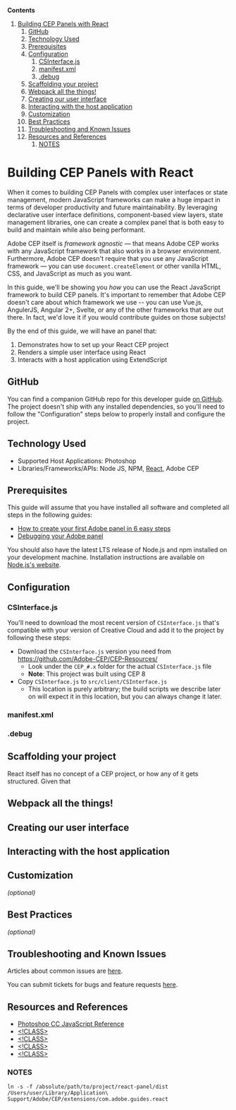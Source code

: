 <!-- START doctoc generated TOC please keep comment here to allow auto update -->
<!-- DON'T EDIT THIS SECTION, INSTEAD RE-RUN doctoc TO UPDATE -->
**Contents**

1. [Building CEP Panels with React](#building-cep-panels-with-react)
    1. [GitHub](#github)
    1. [Technology Used](#technology-used)
    1. [Prerequisites](#prerequisites)
    1. [Configuration](#configuration)
        1. [CSInterface.js](#csinterfacejs)
        1. [manifest.xml](#manifestxml)
        1. [.debug](#debug)
    1. [Scaffolding your project](#scaffolding-your-project)
    1. [Webpack all the things!](#webpack-all-the-things)
    1. [Creating our user interface](#creating-our-user-interface)
    1. [Interacting with the host application](#interacting-with-the-host-application)
    1. [Customization](#customization)
    1. [Best Practices](#best-practices)
    1. [Troubleshooting and Known Issues](#troubleshooting-and-known-issues)
    1. [Resources and References](#resources-and-references)
        1. [NOTES](#notes)

<!-- END doctoc generated TOC please keep comment here to allow auto update -->

# Building CEP Panels with React

When it comes to building CEP Panels with complex user interfaces or state management, modern JavaScript frameworks can make a huge impact in terms of developer productivity and future maintainability. By leveraging declarative user interface definitions, component-based view layers, state management libraries, one can create a complex panel that is both easy to build and maintain while also being performant.

Adobe CEP itself is _framework agnostic_ &mdash; that means Adobe CEP works with any JavaScript framework that also works in a browser environment. Furthermore, Adobe CEP doesn't require that you use any JavaScript framework &mdash; you can use `document.createElement` or other vanilla HTML, CSS, and JavaScript as much as you want.

In this guide, we'll be showing you _how_ you can use the React JavaScript framework to build CEP panels. It's important to remember that Adobe CEP doesn't care about which framework we use -- you can use Vue.js, AngulerJS, Angular 2+, Svelte, or any of the other frameworks that are out there. In fact, we'd love it if you would contribute guides on those subjects!

By the end of this guide, we will have an panel that:

1. Demonstrates how to set up your React CEP project
2. Renders a simple user interface using React
3. Interacts with a host application using ExtendScript

## GitHub

You can find a companion GitHub repo for this developer guide [on GitHub](<!LINK HERE>). The project doesn't ship with any installed dependencies, so you'll need to follow the "Configuration" steps below to properly install and configure the project.

## Technology Used
- Supported Host Applications: Photoshop
- Libraries/Frameworks/APIs: Node JS, NPM, [React](https://reactjs.org), Adobe CEP

## Prerequisites

This guide will assume that you have installed all software and completed all steps in the following guides:

- [How to create your first Adobe panel in 6 easy steps](https://medium.com/adobe-io/how-to-create-your-first-adobe-panel-in-6-easy-steps-f8bd4ed5778)
- [Debugging your Adobe panel](https://medium.com/adobe-io/debugging-your-adobe-panel-cf73f00f6961)

You should also have the latest LTS release of Node.js and npm installed on your development machine. Installation instructions are available on [Node.js's website](https://nodejs.org/).

## Configuration

### CSInterface.js

You'll need to download the most recent version of `CSInterface.js` that's compatible with your version of Creative Cloud and add it to the project by following these steps:

* Download the `CSInterface.js` version you need from https://github.com/Adobe-CEP/CEP-Resources/
    * Look under the `CEP_#.x` folder for the actual `CSInterface.js` file
    * **Note**: This project was built using CEP 8
* Copy `CSInterface.js` to `src/client/CSInterface.js`
    * This location is purely arbitrary; the build scripts we describe later on will expect it in this location, but you can always change it later.

### manifest.xml



### .debug



## Scaffolding your project

React itself has no concept of a CEP project, or how any of it gets structured. Given that


## Webpack all the things!


## Creating our user interface


## Interacting with the host application


## Customization
_(optional)_


## Best Practices
_(optional)_


## Troubleshooting and Known Issues
Articles about common issues are [here](!LINK).

You can submit tickets for bugs and feature requests [here](!LINK).


## Resources and References

- [Photoshop CC JavaScript Reference](https://wwwimages2.adobe.com/content/dam/acom/en/devnet/photoshop/pdfs/photoshop-cc-javascript-ref-2015.pdf)
- [<!CLASS>](<!LINK HERE>)
- [<!CLASS>](<!LINK HERE>)
- [<!CLASS>](<!LINK HERE>)
- [<!CLASS>](<!LINK HERE>)


### NOTES

```
ln -s -f /absolute/path/to/project/react-panel/dist /Users/user/Library/Application\ Support/Adobe/CEP/extensions/com.adobe.guides.react
```